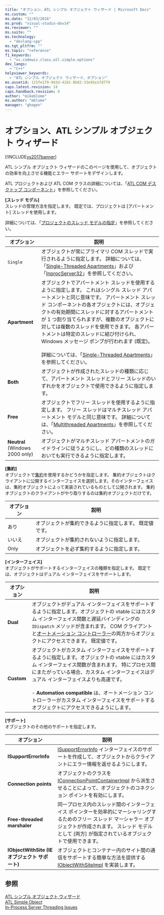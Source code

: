 ```yaml
---
title: "オプション、ATL シンプル オブジェクト ウィザード | Microsoft Docs"
ms.custom: ""
ms.date: "12/03/2016"
ms.prod: "visual-studio-dev14"
ms.reviewer: ""
ms.suite: ""
ms.technology: 
  - "devlang-cpp"
ms.tgt_pltfrm: ""
ms.topic: "reference"
f1_keywords: 
  - "vc.codewiz.class.atl.simple.options"
dev_langs: 
  - "C++"
helpviewer_keywords: 
  - "ATL シンプル オブジェクト ウィザード、オプション"
ms.assetid: 125fe179-942d-4181-8b82-33e92e1fd779
caps.latest.revision: 14
caps.handback.revision: 9
author: "mikeblome"
ms.author: "mblome"
manager: "ghogen"
---
```

# オプション、ATL シンプル オブジェクト ウィザード
[!INCLUDE[vs2017banner](../../assembler/inline/includes/vs2017banner.md)]

ATL シンプル オブジェクト ウィザードのこのページを使用して、オブジェクトの効率を向上させる機能とエラー サポートをデザインします。  
  
 ATL プロジェクトおよび ATL COM クラスの詳細については、「[ATL COM デスクトップ コンポーネント](../../atl/atl-com-desktop-components.md)」を参照してください。  
  
 **\[スレッド モデル\]**  
 スレッドの管理方法を指定します。  既定では、プロジェクトは \[アパートメント\] スレッドを使用します。  
  
 詳細については、「[プロジェクトのスレッド モデルの指定](../../atl/specifying-the-threading-model-for-a-project-atl.md)」を参照してください。  
  
|オプション|説明|  
|-----------|--------|  
|`Single`|オブジェクトが常にプライマリ COM スレッドで実行されるように指定します。  詳細については、「[Single\-Threaded Apartments](http://msdn.microsoft.com/library/windows/desktop/ms680112)」および「[InprocServer32](http://msdn.microsoft.com/library/windows/desktop/ms682390)」を参照してください。|  
|**Apartment**|オブジェクトでアパートメント スレッドを使用するように指定します。  これはシングル スレッド アパートメントと同じ意味です。  アパートメント スレッド コンポーネントの各オブジェクトには、オブジェクトの有効期間にスレッドに対するアパートメントが 1 つ割り当てられますが、複数のオブジェクトに対しては複数のスレッドを使用できます。  各アパートメントは特定のスレッドに結び付けられ、Windows メッセージ ポンプが行われます \(既定\)。<br /><br /> 詳細については、「[Single\-Threaded Apartments](http://msdn.microsoft.com/library/windows/desktop/ms680112)」を参照してください。|  
|**Both**|オブジェクトが作成されたスレッドの種類に応じて、アパートメント スレッドとフリー スレッドのいずれかをオブジェクトで使用できるように指定します。|  
|**Free**|オブジェクトでフリー スレッドを使用するように指定します。  フリー スレッドはマルチスレッド アパートメント モデルと同じ意味です。  詳細については、「[Multithreaded Apartments](http://msdn.microsoft.com/library/windows/desktop/ms693421)」を参照してください。|  
|**Neutral** \(Windows 2000 only\)|オブジェクトがマルチスレッド アパートメントのガイドラインに従うようにし、どの種類のスレッドにおいても実行できるように指定します。|  
  
 **\[集約\]**  
 オブジェクトで[集約](http://msdn.microsoft.com/library/windows/desktop/ms686558)を使用するかどうかを指定します。  集約オブジェクトはクライアントに公開するインターフェイスを選択します。そのインターフェイスは、集約オブジェクトによって実装されているものとして公開されます。  集約オブジェクトのクライアントがやり取りするのは集約オブジェクトだけです。  
  
|オプション|説明|  
|-----------|--------|  
|あり|オブジェクトが集約できるように指定します。  既定値です。|  
|いいえ|オブジェクトが集約されないように指定します。|  
|Only|オブジェクトを必ず集約するように指定します。|  
  
 **\[インターフェイス\]**  
 オブジェクトがサポートするインターフェイスの種類を指定します。  既定では、オブジェクトはデュアル インターフェイスをサポートします。  
  
|オプション|説明|  
|-----------|--------|  
|**Dual**|オブジェクトがデュアル インターフェイスをサポートするように指定します。オブジェクトの vtable にはカスタム インターフェイス関数と遅延バインディングの `IDispatch` メソッドが含まれます。  COM クライアントと[オートメーション コントローラー](../../mfc/automation-clients.md)の両方からオブジェクトにアクセスできます。  既定値です。|  
|**Custom**|オブジェクトがカスタム インターフェイスをサポートするように指定します。オブジェクトの vtable にはカスタム インターフェイス関数が含まれます。  特にプロセス間にまたがっている場合、カスタム インターフェイスはデュアル インターフェイスよりも高速です。<br /><br /> -   **Automation compatible** は、オートメーション コントローラーがカスタム インターフェイスをサポートするオブジェクトにアクセスできるようにします。|  
  
 **\[サポート\]**  
 オブジェクトのその他のサポートを指定します。  
  
|オプション|説明|  
|-----------|--------|  
|**ISupportErrorInfo**|[ISupportErrorInfo](../../atl/reference/isupporterrorinfoimpl-class.md) インターフェイスのサポートを作成して、オブジェクトからクライアントにエラー情報を返せるようにします。|  
|**Connection points**|オブジェクトのクラスを [IConnectionPointContainerImpl](../Topic/IConnectionPointContainerImpl%20Class.md) から派生させることによって、オブジェクトのコネクション ポイントを有効にします。|  
|**Free\-threaded marshaler**|同一プロセス内のスレッド間のインターフェイス ポインターを効率的にマーシャリングするためのフリー スレッド マーシャラー オブジェクトが作成されます。  スレッド モデルとして \[両方\] が指定されているオブジェクトで使用できます。|  
|**IObjectWithSite \(IE オブジェクト サポート\)**|オブジェクトとコンテナー内のサイト間の通信をサポートする簡単な方法を提供する [IObjectWithSiteImpl](../../atl/reference/iobjectwithsiteimpl-class.md) を実装します。|  
  
## 参照  
 [ATL シンプル オブジェクト ウィザード](../../atl/reference/atl-simple-object-wizard.md)   
 [ATL Simple Object](../../atl/reference/adding-an-atl-simple-object.md)   
 [In\-Process Server Threading Issues](http://msdn.microsoft.com/library/windows/desktop/ms687205)